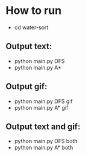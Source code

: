 # How to run
- cd water-sort
## Output text:
- python main.py DFS
- python main.py A*
## Output gif:
- python main.py DFS gif
- python main.py A* gif
## Output text and gif:
- python main.py DFS both
- python main.py A* both
